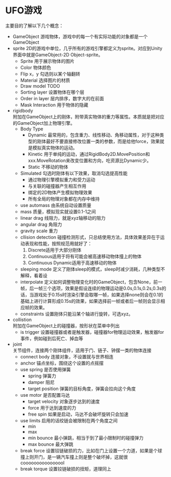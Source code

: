 # UFO游戏
主要目的了解以下几个概念：
* GameObject
游戏物体，游戏中的每一个有实际功能的对象都是一个GameObject
* sprite
2D的游戏中单位，几乎所有的游戏引擎都定义为sprite。对应到Unity界面中就是GameObject-2D Object-sprite。
  - Sprite 用于展示物体的图片
  - Color 物体颜色
  - Flip x，y  勾选则以某个轴翻转
  - Material 选择图片的材质
  - Draw model TODO
  - Sorting layer 设置物体在哪个层
  - Order in layer 层内排序，数字大的在前面
  - Mask Interaction 用于物体的隐藏
* rigidbody  
附加在GameObject上的刚体，附带真实物体的重力等属性。本质就是把对应的GameObject加上物理引擎。
    - Body Type
        - Dynamic 最常用的，包含重力、线性移动、角移动属性，对于这种类型的刚体最好不要直接修改位置一类的参数，而是给他force，效果就是模拟真实物体的运动。
        - Kinetic 用于单纯的运动，通过RigidBody2D.MovePosition和xxx.MoveRotation来改变位置和方向，吃资源比Dynamic少。
        - Static 不移动的物体
    - Simulated 勾选时刚体有以下效果，取消勾选提高性能
    	- 通过物理引擎模拟重力和受力运动
    	-  与关联的碰撞器产生相互作用
    	-  绑定的2D物体产生模拟物理效果
    	-  所有全局的物理对象都在内存中维持
   	- use automass 由系统自动设置质量
   	- mass 质量，模拟现实就设置0.1-1之间
   	- linear drag 线阻力，就是xyz轴移动的阻力
   	- angular drag 角阻力
   	- gravity scale 重力
   	- cllision detection 碰撞检测形式，只总结使用方法，具体效果差异在于运动表现和性能，按照规范用就好了：  
   	 	1. Discrete适用于大部分刚体
   	  	2. Continuous适用于将有可能会被高速移动物体撞上的物体
   	  	3. Continuous Dynamic适用于高速移动的物体
   	- sleeping mode 定义了刚体sleep的模式，sleep时减少消耗，几种类型不解释，看着设
   	- interpolate 定义如何调整物理变化时的GameObject，包含None，前一帧，后一帧三个选项，效果是假设连续的物理运动是0.0s,0.1s,0.2s,0.3s的话，当游戏处于0.15s时渲染引擎会取哪一帧，如果选择none则会在0.1的基础上进行计算形成0.15s的效果，如果选择前一帧或者后一帧则会显示相应帧的效果。
   	- constraints 设置刚体只能沿某个轴进行旋转，可选xyz。
* collistion  
附加在GameObject上的碰撞器，按形状在菜单中列出
	- is trigger
		设置碰撞器或者是触发器，碰撞器for物理运动效果，触发器for事件，例如碰到后死亡、掉血等
* joint  
关节组件，连接两个刚体组件，适用于门、链子、钟摆一类的物体连接
	- connect body 连接对象，不设置就与世界相连
	- anchor 锚点坐标，围绕这个设置的点摇摆
	- use spring 是否使用弹簧
		- spring 弹簧力
		- damper 阻尼
		- target position 弹簧的目标角度，弹簧会拉向这个角度
	- use motor 是否配置马达
		- target velocity 对象逐步达到的速度
		- force 用于达到速度的力
		- free spin 如果是启动，马达不会破坏旋转只会加速
	- use limits 启用的话绞链会被限制在两个角度之间 
		- min
		- max
		- min bounce 最小弹跳，相当于到了最小限制时的碰撞弹力
		- max bounce 最大弹跳
	- break force 设置铰链破损的力，比如在门上设置一个力道，如果是个球撞上则开门，是一辆汽车撞上则是整个破坏掉，这就很coooooooooooooool
	- break torque 设置铰链破损的扭矩，道理同上
